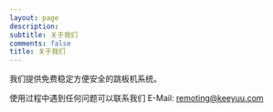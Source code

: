 ```yaml
---
layout: page
description: 
subtitle: 关于我们
comments: false
title: 关于我们
---
```


我们提供免费稳定方便安全的跳板机系统。


使用过程中遇到任何问题可以联系我们
E-Mail: remoting@keeyuu.com
 